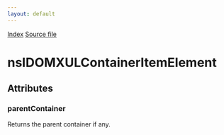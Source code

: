 ```yaml
---
layout: default
---
```

<div id='links'><a href="../index.html">Index</a>
<a href="http://dxr.mozilla.org/mozilla-central/source/dom/interfaces/xul/nsIDOMXULContainerElement.idl">Source file</a>
</div>

# nsIDOMXULContainerItemElement #

## Attributes ##

### parentContainer ###
  
Returns the parent container if any.  
  
